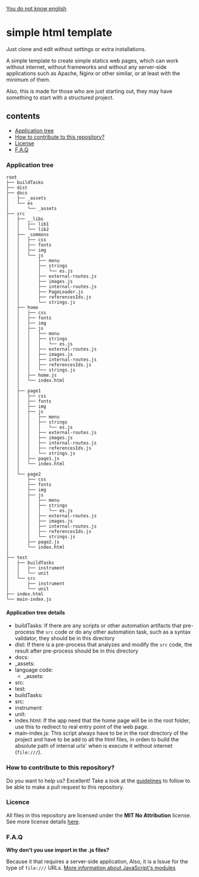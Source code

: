 [You do not know english](languages.md)

# simple html template

Just clone and edit without settings or extra installations.

A simple template to create simple statics web pages, which can work without internet, without frameworks and without any server-side applications such as Apache, Nginx or other similar, or at least with the minimum of them.

Also, this is made for those who are just starting out, they may have something to start with a structured project.


## contents
- [Application tree](#application-tree)
- [How to contribute to this repository?](#how-to-contribute-to-this-repository)
- [License](#license)
- [F.A.Q](#faq)

<a name="application-tree"/> 

### Application tree

```
root 
├── buildTasks
├── dist
├── docs
│   ├── _assets
│   └── es
│       └── _assets
├── src
│   ├── __libs
│   │   ├── lib1
│   │   └── lib2
│   ├── _commons
│   │   ├── css
│   │   ├── fonts
│   │   ├── img
│   │   └── js
│   │       ├── menu
│   │       ├── strings
│   │       │   └── es.js 
│   │       ├── external-routes.js
│   │       ├── images.js
│   │       ├── internal-routes.js
│   │       ├── PageLoader.js
│   │       ├── referencesIds.js
│   │       └── strings.js
│   ├── home
│   │   ├── css
│   │   ├── fonts
│   │   ├── img
│   │   ├── js
│   │   │   ├── menu
│   │   │   ├── strings
│   │   │   │   └── es.js 
│   │   │   ├── external-routes.js
│   │   │   ├── images.js
│   │   │   ├── internal-routes.js
│   │   │   ├── referencesIds.js
│   │   │   └── strings.js
│   │   ├── home.js
│   │   └── index.html 
│   │
│   ├── page1
│   │   ├── css
│   │   ├── fonts
│   │   ├── img
│   │   ├── js
│   │   │   ├── menu
│   │   │   ├── strings
│   │   │   │   └── es.js 
│   │   │   ├── external-routes.js
│   │   │   ├── images.js
│   │   │   ├── internal-routes.js
│   │   │   ├── referencesIds.js
│   │   │   └── strings.js
│   │   ├── page1.js
│   │   └── index.html 
│   │
│   └── page2
│       ├── css
│       ├── fonts
│       ├── img
│       ├── js
│       │   ├── menu
│       │   ├── strings
│       │   │   └── es.js 
│       │   ├── external-routes.js
│       │   ├── images.js
│       │   ├── internal-routes.js
│       │   ├── referencesIds.js
│       │   └── strings.js
│       ├── page2.js
│       └── index.html 
│
├── test
│   ├── buildTasks
│   │   ├── instrument
│   │   └── unit
│   └── src
│       ├── instrument
│       └── unit
├── index.html
└── main-index.js
```
#### Application tree details

- buildTasks: If there are any scripts or other automation artifacts that pre-process the `src` code or do any other automation task, such as a syntax validator, they should be in this directory
- dist: If there is a pre-process that analyzes and modify the `src` code, the result after pre-process should be in this directory
- docs: 
 - _assets:
 - language code:
   - _assets:   
- src: 
- test: 
 - buildTasks: 
 - src: 
  - instrument:
  - unit: 
- index.html: If the app need that the home page will be in the root folder, use this to redirect to real entry point of the web page.
- main-index.js: This script always have to be in the root directory of the project and have to be add to all the html files, in orden to build the absolute path of internal urls' when is execute it without internet (`file:///`).

<a name="how-to-contribute-to-this-repository"/>

### How to contribute to this repository?

Do you want to help us? Excellent! Take a look at the [guidelines](CONTRIBUTING.md) to follow to be able to make a pull request to this repository.

<a name="license"/>

### Licence
All files in this repository are licensed under the **MIT No Attribution** license. See more license details [here](LICENSE).

<a name="faq"/>

### F.A.Q

**Why don't you use import in the .js files?**

Because it that requires a server-side application, Also, it is a Issue for the type of `file:///` URLs. [More information about JavaScript's modules](https://developer.mozilla.org/en-US/docs/Web/JavaScript/Guide/Modules#other_differences_between_modules_and_standard_scripts) 
